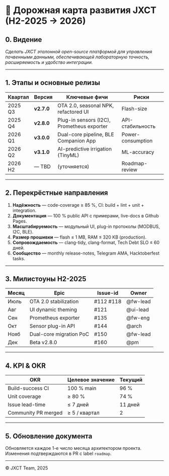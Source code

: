 # 🚧 Дорожная карта развития JXCT (H2-2025 → 2026)

## 0. Видение
*Сделать JXCT эталонной open-source платформой для управления почвенными данными, обеспечивающей лабораторную точность, расширяемость и удобство интеграции.*

---

## 1. Этапы и основные релизы
| Квартал | Версия | Ключевые фичи | Риски |
|---------|---------|---------------|-------|
| 2025 Q3 | **v2.7.0** | OTA 2.0, seasonal NPK, refactored UI | Flash-size |
| 2025 Q4 | **v2.8.0** | Plug-in sensors (I2C), Prometheus exporter | API-стабильность |
| 2026 Q1 | **v3.0.0** | Dual-core pipeline, BLE Companion App | Power-consumption |
| 2026 Q2 | **v3.1.0** | AI-predictive irrigation (TinyML) | ML-accuracy |
| 2026 H2 | — TBD | (уточняется) | Roadmap-review |

---

## 2. Перекрёстные направления
1. **Надёжность** — code-coverage ≥ 85 %, CI: build + lint + unit + integration.
2. **Документация** — 100 % public API с примерами, live-docs в Github Pages.
3. **Масштабируемость** — модульный UI, plug-in протоколы (MODBUS, I2C, BLE).
4. **Размер прошивки** — flash ≤ 1 MB, RAM ≤ 320 KB (production).
5. **Сопровождаемость** — clang-tidy, clang-format, Tech Debt SLO ≤ 60 дней.
6. **Сообщество** — monthly release-notes, Telegram AMA, Hacktoberfest tasks.

---

## 3. Милистоуны H2-2025
| Месяц | Epic | Issue-id | Owner |
|-------|------|----------|-------|
| Июль  | OTA 2.0 stabilization | #112 #118 | @fw-lead |
| Авг   | UI dynamic theming | #121 | @ui-lead |
| Сен   | Prometheus exporter | #135 | @fw-eng |
| Окт   | Sensor plug-in API | #144 | @arch |
| Нояб  | Dual-core migration PoC | #150 | @fw-lead |
| Дек   | Beta v2.8.0 | #160 | @pm |

---

## 4. KPI & OKR
| OKR | Целевое значение | Текущий |
|-----|------------------|---------|
| Build-success CI | 100 % main | 96 % |
| Unit coverage | ≥ 80 % | 74 % |
| Issue lead-time | ≤ 7 дней | 11 дней |
| Community PR merged | ≥ 5 / квартал | 2 |

---

## 5. Обновление документа
Обновляется каждое 1-е число месяца архитектором проекта. Изменения подтверждаются в PR с label `roadmap`.

---

© JXCT Team, 2025 